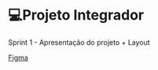 # 💻Projeto Integrador

Sprint 1 - Apresentação do projeto + Layout 

[Figma](https://www.figma.com/design/CFVkecz2M18hOtbKCuu3yI/Untitled?node-id=0-1&m=dev&t=RoLIskPz07d6BtGr-1)

